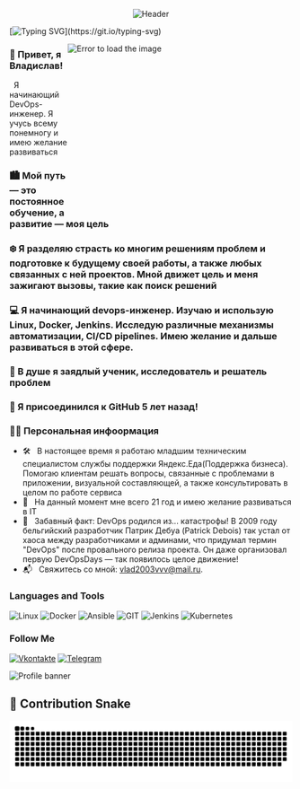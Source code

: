 <p align="center">
  <img src="https://github.com/exeleron07/exeleron07/blob/9ce59d637ec96153771efb9ff02da73c26d7c0c4/assets/55b2e5ee-cd08-4c7d-a29f-893205d33be9%20(1).gif" alt="Header" width="500">
</p>

[![Typing SVG](https://readme-typing-svg.demolab.com?font=Fira+Code&pause=1000&width=435&lines=Junior+DevOps+Engineer;Always+Learning+Always+Curios;)](https://git.io/typing-svg)

<img boder="2px" src="https://raw.githubusercontent.com/MicaelliMedeiros/micaellimedeiros/master/image/computer-illustration.png" min-width="400px" max-width="400px" width="400px" height="300px" align="right" alt="Error to load the image">

<div align="left">
  <h3> 👋 Привет, я Владислав! </h3>
  <p>&nbsp; Я начинающий DevOps-инженер. Я учусь всему понемногу и имею желание развиваться</p>
  <h3>🏙️ Мой путь — это постоянное обучение, а развитие — моя цель</h3>
  <h3>❄️ Я разделяю страсть ко многим решениям проблем и подготовке к будущему своей работы, а также любых связанных с ней проектов. Мной движет цель и меня зажигают вызовы, такие как поиск решений </h3>
  <h3>💻 Я начинающий devops-инженер. Изучаю и использую Linux, Docker, Jenkins. Исследую различные механизмы автоматизации, CI/CD pipelines. Имею желание и дальше развиваться в этой сфере. </h3>
  <h3>🤔 В душе я заядлый ученик, исследователь и решатель проблем</h3>
  <h3>📆 Я присоединился к GitHub 5 лет назад!</h3>
</div>

### 👨‍🎓 Персональная инфоормация

- 🛠 &nbsp; В настоящее время я работаю младшим техническим специалистом службы поддержки Яндекс.Еда(Поддержка бизнеса). Помогаю клиентам решать вопросы, связанные с проблемами в приложении, визуальной составляющей, а также консультировать в целом по работе сервиса
- 🚀 &nbsp; На данный момент мне всего 21 год и имею желание развиваться в IT
- 👾 &nbsp; Забавный факт: DevOps родился из... катастрофы! В 2009 году бельгийский разработчик Патрик Дебуа (Patrick Debois) так устал от хаоса между разработчиками и админами, что придумал термин "DevOps" после провального релиза проекта. Он даже организовал первую DevOpsDays — так появилось целое движение!
- 📬 &nbsp; Свяжитесь со мной: <vlad2003vvv@mail.ru>.

### Languages and Tools
![Linux](https://img.shields.io/badge/-Linux-010409?style=for-the-badge&logo=linux)
![Docker](https://img.shields.io/badge/-Docker-010409?style=for-the-badge&logo=docker)
![Ansible](https://img.shields.io/badge/-Ansible-010409?style=for-the-badge&logo=ansible)
![GIT](https://img.shields.io/badge/-GIT-010409?style=for-the-badge&logo=git)
![Jenkins](https://img.shields.io/badge/-Jenkins-010409?style=for-the-badge&logo=jenkins)
![Kubernetes](https://img.shields.io/badge/-Kubernetes-010409?style=for-the-badge&logo=kubernetes)

### Follow Me
[![Vkontakte](https://img.shields.io/badge/-VKONTAKTE-010409?style=for-the-badge&logo=VK)](https://vk.com/vlad_versh)
[![Telegram](https://img.shields.io/badge/-Telegram-010409?style=for-the-badge&logo=Telegram)](https://t.me/exeleron01)

![Profile banner](https://i.imgur.com/VNP2tTx.gif)

## 🐍 Contribution Snake

<picture>
  <source
    media="(prefers-color-scheme: dark)"
    srcset="https://raw.githubusercontent.com/platane/snk/output/github-contribution-grid-snake-dark.svg"
  />
  <source
    media="(prefers-color-scheme: light)"
    srcset="https://raw.githubusercontent.com/platane/snk/output/github-contribution-grid-snake.svg"
  />
  <img
    alt="github contribution grid snake animation"
    src="https://raw.githubusercontent.com/platane/snk/output/github-contribution-grid-snake.svg"
  />
</picture>

